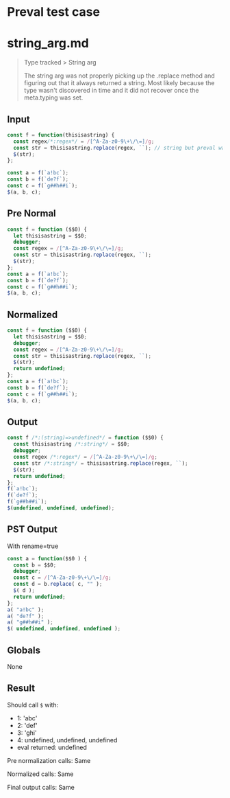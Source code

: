 # Preval test case

# string_arg.md

> Type tracked > String arg
>
> The string arg was not properly picking up the .replace method and figuring out that it always returned a string.
> Most likely because the type wasn't discovered in time and it did not recover once the meta.typing was set.

## Input

`````js filename=intro
const f = function(thisisastring) {
  const regex/*:regex*/ = /[^A-Za-z0-9\+\/\=]/g;
  const str = thisisastring.replace(regex, ``); // string but preval wasnt seeing that
  $(str);
};

const a = f(`a!bc`);
const b = f(`de?f`);
const c = f(`g##h##i`);
$(a, b, c);
`````

## Pre Normal


`````js filename=intro
const f = function ($$0) {
  let thisisastring = $$0;
  debugger;
  const regex = /[^A-Za-z0-9\+\/\=]/g;
  const str = thisisastring.replace(regex, ``);
  $(str);
};
const a = f(`a!bc`);
const b = f(`de?f`);
const c = f(`g##h##i`);
$(a, b, c);
`````

## Normalized


`````js filename=intro
const f = function ($$0) {
  let thisisastring = $$0;
  debugger;
  const regex = /[^A-Za-z0-9\+\/\=]/g;
  const str = thisisastring.replace(regex, ``);
  $(str);
  return undefined;
};
const a = f(`a!bc`);
const b = f(`de?f`);
const c = f(`g##h##i`);
$(a, b, c);
`````

## Output


`````js filename=intro
const f /*:(string)=>undefined*/ = function ($$0) {
  const thisisastring /*:string*/ = $$0;
  debugger;
  const regex /*:regex*/ = /[^A-Za-z0-9\+\/\=]/g;
  const str /*:string*/ = thisisastring.replace(regex, ``);
  $(str);
  return undefined;
};
f(`a!bc`);
f(`de?f`);
f(`g##h##i`);
$(undefined, undefined, undefined);
`````

## PST Output

With rename=true

`````js filename=intro
const a = function($$0 ) {
  const b = $$0;
  debugger;
  const c = /[^A-Za-z0-9\+\/\=]/g;
  const d = b.replace( c, "" );
  $( d );
  return undefined;
};
a( "a!bc" );
a( "de?f" );
a( "g##h##i" );
$( undefined, undefined, undefined );
`````

## Globals

None

## Result

Should call `$` with:
 - 1: 'abc'
 - 2: 'def'
 - 3: 'ghi'
 - 4: undefined, undefined, undefined
 - eval returned: undefined

Pre normalization calls: Same

Normalized calls: Same

Final output calls: Same
